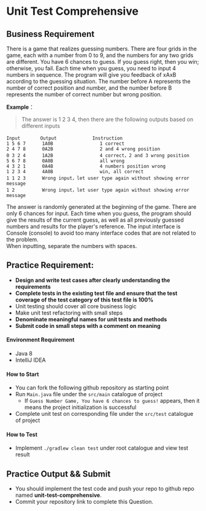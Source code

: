 # Unit Test Comprehensive 

## Business Requirement

There is a game that realizes guessing numbers. There are four grids in the game, each with a number from 0 to 9, and the numbers for any two grids are different. You have 6 chances to guess. If you guess right, then you win; otherwise, you fail. Each time when you guess, you need to input 4 numbers in sequence. The program will give you feedback of xAxB according to the guessing situation. The number before A represents the number of correct position and number, and the number before B represents the number of correct number but wrong position.


**Example**：

> The answer is 1 2 3 4, then there are the following outputs based on different inputs

```
Input　　    Output             Instruction
1 5 6 7      1A0B                 1 correct
2 4 7 8      0A2B                 2 and 4 wrong position 
0 3 2 4      1A2B                 4 correct，2 and 3 wrong position
5 6 7 8      0A0B                 all wrong
4 3 2 1      0A4B                 4 numbers position wrong
1 2 3 4      4A0B                 win, all correct
1 1 2 3      Wrong input，let user type again without showing error message
1 2          Wrong input，let user type again without showing error message
```
 
The answer is randomly generated at the beginning of the game. There are only 6 chances for input.  Each time when you guess, the program
 should give the results of the current guess, as well as all previously guessed numbers and results for the player's reference. The 
 input interface is Console (console) to avoid too many interface codes that are not related to the problem.<br>
When inputting, separate the numbers with spaces.

## Practice Requirement:
- **Design and write test cases after clearly understanding the requirements**
- **Complete tests in the existing test file and ensure that the test coverage of the test category of this test file is 100%**
- Unit testing should cover all core business logic
- Make unit test refactoring with small steps
- **Denominate meaningful names for unit tests and methods**
- **Submit code in small steps with a comment on meaning**

#### Environment Requirement
- Java 8
- IntelliJ IDEA

#### How to Start
- You can fork the following github repository as starting point
- Run `Main.java` file under the `src/main` catalogue of project
  - If `Guess Number Game, You have 6 chances to guess!` appears, then it means the project initialization is successful
- Complete unit test on corresponding file under the `src/test` catalogue of project

#### How to Test
- Implement `./gradlew clean test` under root catalogue and view test result
 
## Practice Output && Submit
- You should implement the test code and push your repo to github repo named **unit-test-comprehensive**.
- Commit your repository link to complete this Question.
